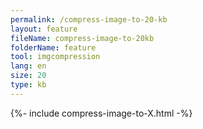 ```yaml
---
permalink: /compress-image-to-20-kb
layout: feature
fileName: compress-image-to-20kb
folderName: feature
tool: imgcompression
lang: en
size: 20
type: kb
---
```


{%- include compress-image-to-X.html -%}
